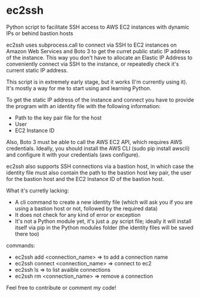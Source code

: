 # ec2ssh
Python script to facilitate SSH access to AWS EC2 instances with dynamic IPs or behind bastion hosts

ec2ssh uses subprocess.call to connect via SSH to EC2 instances on Amazon Web Services and Boto 3 to get the curret public static IP address of the instance.
This way you don't have to allocate an Elastic IP Address to conveniently connect via SSH to the instance, or repeatedly check it's current static IP address.

This script is in extremely early stage, but it works (I'm currently using it). It's mostly a way for me to start using and learning Python.

To get the static IP address of the instance and connect you have to provide the program with an identity file with the following information:
* Path to the key pair file for the host
* User
* EC2 Instance ID

Also, Boto 3 must be able to call the AWS EC2 API, which requires AWS credentials. Ideally, you should install the AWS CLI (sudo pip install awscli) and configure it with your credentials (aws configure).

ec2ssh also supports SSH connections via a bastion host, in which case the identity file must also contain the path to the bastion host key pair, the user for the bastion host and the EC2 Instance ID of the bastion host.

What it's curretly lacking:
* A cli command to create a new identity file (which will ask you if you are using a bastion host or not, followed by the required data)
* It does not check for any kind of error or exception
* It's not a Python module yet, it's just a .py script file; ideally it will install itself via pip in the Python modules folder (the identity files will be saved there too)

commands:

* ec2ssh add <connection_name>        => to add a connection name
* ec2ssh connect <connection_name>    => connect to ec2
* ec2ssh ls                           => to list avaible connections
* ec2ssh rm <connection_name>         => remove a connection

Feel free to contribute or comment my code!